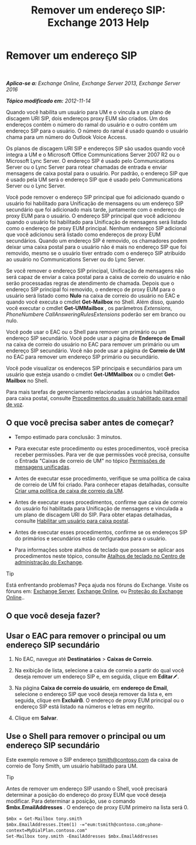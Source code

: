 ﻿---
title: 'Remover um endereço SIP: Exchange 2013 Help'
TOCTitle: Remover um endereço SIP
ms:assetid: eaaff0b0-7d85-4845-a7b8-ac22b42bc415
ms:mtpsurl: https://technet.microsoft.com/pt-br/library/JJ662761(v=EXCHG.150)
ms:contentKeyID: 50556305
ms.date: 05/22/2018
mtps_version: v=EXCHG.150
ms.translationtype: MT
---

# Remover um endereço SIP

 

_**Aplica-se a:** Exchange Online, Exchange Server 2013, Exchange Server 2016_

_**Tópico modificado em:** 2012-11-14_

Quando você habilita um usuário para UM e o vincula a um plano de discagem URI SIP, dois endereços proxy EUM são criados. Um dos endereços contém o número do ramal do usuário e o outro contém um endereço SIP para o usuário. O número do ramal é usado quando o usuário chama para um número do Outlook Voice Access.

Os planos de discagem URI SIP e endereços SIP são usados quando você integra a UM e o Microsoft Office Communications Server 2007 R2 ou o Microsoft Lync Server. O endereço SIP é usado pelo Communications Server ou o Lync Server para rotear chamadas de entrada e enviar mensagens de caixa postal para o usuário. Por padrão, o endereço SIP que é usado pela UM será o endereço SIP que é usado pelo Communications Server ou o Lync Server.

Você pode remover o endereço SIP principal que foi adicionado quando o usuário foi habilitado para Unificação de mensagens ou um endereço SIP secundário que foi adicionado mais tarde, juntamente com o endereço de proxy EUM para o usuário. O endereço SIP principal que você adicionou quando o usuário foi habilitado para Unificação de mensagens será listado como o endereço de proxy EUM principal. Nenhum endereço SIP adicional que você adicionou será listado como endereços de proxy EUM secundários. Quando um endereço SIP é removido, os chamadores podem deixar uma caixa postal para o usuário não é mais no endereço SIP que foi removido, mesmo se o usuário tiver entrado com o endereço SIP atribuído ao usuário no Communications Server ou do Lync Server.

Se você remover o endereço SIP principal, Unificação de mensagens não será capaz de enviar a caixa postal para a caixa de correio do usuário e não serão processadas regras de atendimento de chamada. Depois que o endereço SIP principal foi removido, o endereço de proxy EUM para o usuário será listado como **Nulo** na caixa de correio do usuário no EAC e quando você executa o cmdlet **Get-Mailbox** no Shell. Além disso, quando você executar o cmdlet **Get-UMMailbox** , os parâmetros *Extensions*, *PhoneNumber*e *CallAnsweringRulesExtensions* poderão ser em branco ou nulo.

Você pode usar o EAC ou o Shell para remover um primário ou um endereço SIP secundário. Você pode usar a página de **Endereço de Email** na caixa de correio do usuário no EAC para remover um primário ou um endereço SIP secundário. Você não pode usar a página de **Correio de UM** no EAC para remover um endereço SIP primário ou secundário.

Você pode visualizar os endereços SIP principais e secundários para um usuário que esteja usando o cmdlet **Get-UMMailbox** ou o cmdlet **Get-Mailbox** no Shell.

Para mais tarefas de gerenciamento relacionadas a usuários habilitados para caixa postal, consulte [Procedimentos do usuário habilitado para email de voz](voice-mail-enabled-user-procedures-exchange-2013-help.md).

## O que você precisa saber antes de começar?

  - Tempo estimado para conclusão: 3 minutos.

  - Para executar este procedimento ou estes procedimentos, você precisa receber permissões. Para ver de que permissões você precisa, consulte o Entrada "Caixas de correio de UM" no tópico [Permissões de mensagens unificadas](unified-messaging-permissions-exchange-2013-help.md).

  - Antes de executar esse procedimento, verifique se uma política de caixa de correio de UM foi criado. Para conhecer etapas detalhadas, consulte [Criar uma política de caixa de correio da UM](create-a-um-mailbox-policy-exchange-2013-help.md).

  - Antes de executar esses procedimentos, confirme que caixa de correio do usuário foi habilitada para Unificação de mensagens e vinculada a um plano de discagem URI do SIP. Para obter etapas detalhadas, consulte [Habilitar um usuário para caixa postal](enable-a-user-for-voice-mail-exchange-2013-help.md).

  - Antes de executar esses procedimentos, confirme se os endereços SIP do primários e secundários estão configurados para o usuário.

  - Para informações sobre atalhos de teclado que possam se aplicar aos procedimentos neste tópico, consulte [Atalhos de teclado no Centro de administração do Exchange](keyboard-shortcuts-in-the-exchange-admin-center-exchange-online-protection-help.md).


> [!TIP]
> Está enfrentando problemas? Peça ajuda nos fóruns do Exchange. Visite os fóruns em: <A href="https://go.microsoft.com/fwlink/p/?linkid=60612">Exchange Server</A>, <A href="https://go.microsoft.com/fwlink/p/?linkid=267542">Exchange Online</A>, ou <A href="https://go.microsoft.com/fwlink/p/?linkid=285351">Proteção do Exchange Online</A>..



## O que você deseja fazer?

## Usar o EAC para remover o principal ou um endereço SIP secundário

1.  No EAC, navegue até **Destinatários** \> **Caixas de Correio**.

2.  Na exibição de lista, selecione a caixa de correio a partir do qual você deseja remover um endereço SIP e, em seguida, clique em **Editar**![Ícone de edição](images/JJ218640.6f53ccb2-1f13-4c02-bea0-30690e6ea71d(EXCHG.150).gif "Ícone de edição").

3.  Na página **Caixa de correio do usuário**, em **endereço de Email**, selecione o endereço SIP que você deseja remover da lista e, em seguida, clique em **Excluir**![Excluir ícone](images/JJ673559.14f639f6-61e8-4418-bbfb-0db14de9d2f5(EXCHG.150).gif "Excluir ícone"). O endereço de proxy EUM principal ou o endereço SIP está listado na números e letras em negrito.

4.  Clique em **Salvar**.

## Use o Shell para remover o principal ou um endereço SIP secundário

Este exemplo remove o SIP endereço tsmith@contoso.com da caixa de correio de Tony Smith, um usuário habilitado para UM.


> [!TIP]
> Antes de remover um endereço SIP usando o Shell, você precisará determinar a posição do endereço do proxy EUM que você deseja modificar. Para determinar a posição, use o comando <STRONG>$mbx.EmailAddresses</STRONG> . O endereço de proxy EUM primeiro na lista será 0.



    $mbx = Get-Mailbox tony.smith
    $mbx.EmailAddresses.Item(1) -="eum:tsmith@contoso.com;phone-context=MyDialPlan.contoso.com"
    Set-Mailbox tony.smith -EmailAddresses $mbx.EmailAddresses

